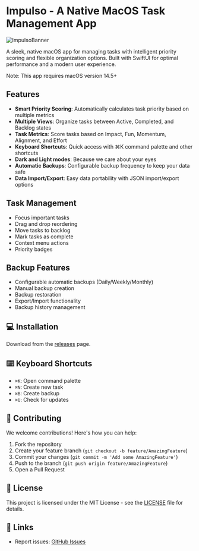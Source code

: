 # Impulso - A Native MacOS Task Management App

![ImpulsoBanner](https://github.com/user-attachments/assets/884ca72a-05f3-4051-926f-4fcb69559628)


A sleek, native macOS app for managing tasks with intelligent priority scoring and flexible organization options. Built with SwiftUI for optimal performance and a modern user experience.

Note: This app requires macOS version 14.5+

## Features

- **Smart Priority Scoring**: Automatically calculates task priority based on multiple metrics
- **Multiple Views**: Organize tasks between Active, Completed, and Backlog states
- **Task Metrics**: Score tasks based on Impact, Fun, Momentum, Alignment, and Effort
- **Keyboard Shortcuts**: Quick access with ⌘K command palette and other shortcuts
- **Dark and Light modes**: Because we care about your eyes
- **Automatic Backups**: Configurable backup frequency to keep your data safe
- **Data Import/Export**: Easy data portability with JSON import/export options

## Task Management

- Focus important tasks
- Drag and drop reordering
- Move tasks to backlog
- Mark tasks as complete
- Context menu actions
- Priority badges

## Backup Features

- Configurable automatic backups (Daily/Weekly/Monthly)
- Manual backup creation
- Backup restoration
- Export/Import functionality
- Backup history management

## 💻 Installation

Download from the [releases](https://github.com/your-repo/Impulso/releases/) page.

## ⌨️ Keyboard Shortcuts

- `⌘K`: Open command palette
- `⌘N`: Create new task
- `⌘B`: Create backup
- `⌘U`: Check for updates

## 🤝 Contributing

We welcome contributions! Here's how you can help:

1. Fork the repository
2. Create your feature branch (`git checkout -b feature/AmazingFeature`)
3. Commit your changes (`git commit -m 'Add some AmazingFeature'`)
4. Push to the branch (`git push origin feature/AmazingFeature`)
5. Open a Pull Request

## 📝 License

This project is licensed under the MIT License - see the [LICENSE](LICENSE) file for details.

## 🔗 Links

- Report issues: [GitHub Issues](https://github.com/your-repo/Impulso/issues)
